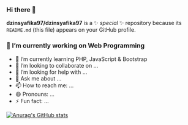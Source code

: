 ### Hi there 👋


**dzinsyafika97/dzinsyafika97** is a ✨ _special_ ✨ repository because its `README.md` (this file) appears on your GitHub profile.


### 🔭 I’m currently working on Web Programming
- 🌱 I’m currently learning PHP, JavaScript & Bootstrap
- 👯 I’m looking to collaborate on ...
- 🤔 I’m looking for help with ...
- 💬 Ask me about ...
- 📫 How to reach me: ...
- 😄 Pronouns: ...
- ⚡ Fun fact: ...

[![Anurag's GitHub stats](https://github-readme-stats.vercel.app/api?username=dzinsyafika97)](https://github.com/anuraghazra/github-readme-stats)

